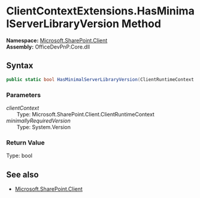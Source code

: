 # ClientContextExtensions.HasMinimalServerLibraryVersion Method  
  

**Namespace:** [Microsoft.SharePoint.Client](Microsoft.SharePoint.Client.md)  
**Assembly:** OfficeDevPnP.Core.dll  
## Syntax
```C#
public static bool HasMinimalServerLibraryVersion(ClientRuntimeContext clientContext, Version minimallyRequiredVersion)
```
### Parameters
*clientContext*  
&emsp;&emsp;Type: Microsoft.SharePoint.Client.ClientRuntimeContext  
*minimallyRequiredVersion*  
&emsp;&emsp;Type: System.Version  
### Return Value
Type: bool  

## See also
- [Microsoft.SharePoint.Client](Microsoft.SharePoint.Client.md)
